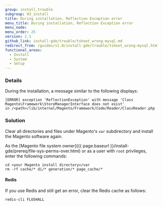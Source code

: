 ```yaml
---
group: install_trouble
subgroup: 03_install
title: During installation, Reflection Exception error
menu_title: During installation, Reflection Exception error
menu_node:
menu_order: 25
version: 2.1
github_link: install-gde/trouble/tshoot_wrong-mysql.md
redirect_from: /guides/v1.0/install-gde/trouble/tshoot_wrong-mysql.html
functional_areas:
  - Install
  - System
  - Setup
---
```


### Details

During the installation, a  message similar to the following displays: 

	[ERROR] exception 'ReflectionException' with message 'Class Magento\Framework\StoreManagerInterface does not exist' 
	in /<path>/lib/internal/Magento/Framework/Code/Reader/ClassReader.php

### Solution

Clear all directories and files under Magento's `var` subdirectory and install the Magento software again.

As the [Magento file system owner]({{ page.baseurl }}/install-gde/prereq/file-sys-perms-over.html) or as a user with `root` privileges, enter the following commands:

	cd <your Magento install directory>/var
	rm -rf cache/* di/* generation/* page_cache/*

#### Redis

If you use Redis and still get an error, clear the Redis cache as follows:

```bash
redis-cli FLUSHALL
```
